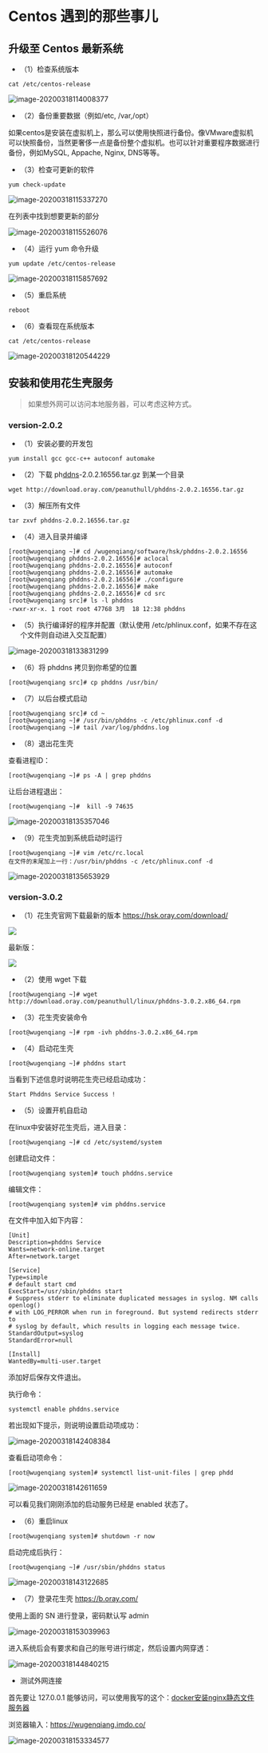 # Centos 遇到的那些事儿

## 升级至 Centos 最新系统

* （1）检查系统版本

```
cat /etc/centos-release
```

![image-20200318114008377](../images/image-20200318114008377.png)

* （2）备份重要数据（例如/etc, /var,/opt）

如果centos是安装在虚拟机上，那么可以使用快照进行备份。像VMware虚拟机可以快照备份，当然更奢侈一点是备份整个虚拟机。也可以针对重要程序数据进行备份，例如MySQL, Appache, Nginx, DNS等等。

* （3）检查可更新的软件

```
yum check-update
```

![image-20200318115337270](../images/image-20200318115337270.png)

在列表中找到想要更新的部分

![image-20200318115526076](../images/image-20200318115526076.png)

* （4）运行 yum 命令升级

```
yum update /etc/centos-release
```
![image-20200318115857692](../images/image-20200318115857692.png)

* （5）重启系统

```
reboot
```

* （6）查看现在系统版本

```
cat /etc/centos-release
```

![image-20200318120544229](../images/image-20200318120544229.png)

## 安装和使用花生壳服务

> 如果想外网可以访问本地服务器，可以考虑这种方式。

### version-2.0.2

* （1）安装必要的开发包

```
yum install gcc gcc-c++ autoconf automake
```

* （2）下载 ph[ddns](https://hsk.oray.com/)-2.0.2.16556.tar.gz 到某一个目录

```
wget http://download.oray.com/peanuthull/phddns-2.0.2.16556.tar.gz
```

* （3）解压所有文件

```
tar zxvf phddns-2.0.2.16556.tar.gz
```

* （4）进入目录并编译

```
[root@wugenqiang ~]# cd /wugenqiang/software/hsk/phddns-2.0.2.16556
[root@wugenqiang phddns-2.0.2.16556]# aclocal
[root@wugenqiang phddns-2.0.2.16556]# autoconf
[root@wugenqiang phddns-2.0.2.16556]# automake
[root@wugenqiang phddns-2.0.2.16556]# ./configure
[root@wugenqiang phddns-2.0.2.16556]# make
[root@wugenqiang phddns-2.0.2.16556]# cd src
[root@wugenqiang src]# ls -l phddns
-rwxr-xr-x. 1 root root 47768 3月  18 12:38 phddns
```

* （5）执行编译好的程序并配置（默认使用 /etc/phlinux.conf，如果不存在这个文件则自动进入交互配置）

![image-20200318133831299](../images/image-20200318133831299.png)

* （6）将 phddns 拷贝到你希望的位置

```
[root@wugenqiang src]# cp phddns /usr/bin/

```

* （7）以后台模式启动

```
[root@wugenqiang src]# cd ~
[root@wugenqiang ~]# /usr/bin/phddns -c /etc/phlinux.conf -d
[root@wugenqiang ~]# tail /var/log/phddns.log
```

* （8）退出花生壳

查看进程ID：

```
[root@wugenqiang ~]# ps -A | grep phddns
```

让后台进程退出：

```
[root@wugenqiang ~]#  kill -9 74635
```

![image-20200318135357046](../images/image-20200318135357046.png)

* （9）花生壳加到系统启动时运行

```
[root@wugenqiang ~]# vim /etc/rc.local
在文件的末尾加上一行：/usr/bin/phddns -c /etc/phlinux.conf -d
```

![image-20200318135653929](../images/image-20200318135653929.png)

### version-3.0.2

* （1）花生壳官网下载最新的版本 https://hsk.oray.com/download/

![](../images/image-20200318121420821.png)

最新版：

![](../images/image-20200318121550543.png)

* （2）使用 wget 下载

```
[root@wugenqiang ~]# wget http://download.oray.com/peanuthull/linux/phddns-3.0.2.x86_64.rpm
```

* （3）花生壳安装命令

```
[root@wugenqiang ~]# rpm -ivh phddns-3.0.2.x86_64.rpm
```

* （4）启动花生壳

```
[root@wugenqiang ~]# phddns start
```

当看到下述信息时说明花生壳已经启动成功：

```
Start Phddns Service Success ! 
```

* （5）设置开机自启动

在linux中安装好花生壳后，进入目录：

```
[root@wugenqiang ~]# cd /etc/systemd/system
```

创建启动文件：

```
[root@wugenqiang system]# touch phddns.service
```

编辑文件：

```
[root@wugenqiang system]# vim phddns.service 
```

在文件中加入如下内容：

```
[Unit]
Description=phddns Service
Wants=network-online.target
After=network.target
 
[Service]
Type=simple
# default start cmd
ExecStart=/usr/sbin/phddns start
# Suppress stderr to eliminate duplicated messages in syslog. NM calls openlog()
# with LOG_PERROR when run in foreground. But systemd redirects stderr to
# syslog by default, which results in logging each message twice.
StandardOutput=syslog
StandardError=null
 
[Install]
WantedBy=multi-user.target
```

添加好后保存文件退出。

执行命令：

```
systemctl enable phddns.service
```

若出现如下提示，则说明设置启动项成功：

![image-20200318142408384](../images/image-20200318142408384.png)

查看启动项命令：

```
[root@wugenqiang system]# systemctl list-unit-files | grep phdd
```

![image-20200318142611659](../images/image-20200318142611659.png)

可以看见我们刚刚添加的启动服务已经是 enabled 状态了。

* （6）重启linux

```
[root@wugenqiang system]# shutdown -r now
```

启动完成后执行：

```
[root@wugenqiang ~]# /usr/sbin/phddns status
```

![image-20200318143122685](../images/image-20200318143122685.png)

* （7）登录花生壳 https://b.oray.com/

使用上面的 SN 进行登录，密码默认写 admin

![image-20200318153039963](../images/image-20200318153039963.png)

进入系统后会有要求和自己的账号进行绑定，然后设置内网穿透：

![image-20200318144840215](../images/image-20200318144014374.png)

* 测试外网连接

首先要让 127.0.0.1 能够访问，可以使用我写的这个：[docker安装nginx静态文件服务器](https://blog.csdn.net/wugenqiang/article/details/86513257)

浏览器输入：https://wugenqiang.imdo.co/

![image-20200318153334577](../images/image-20200318153334577.png)



